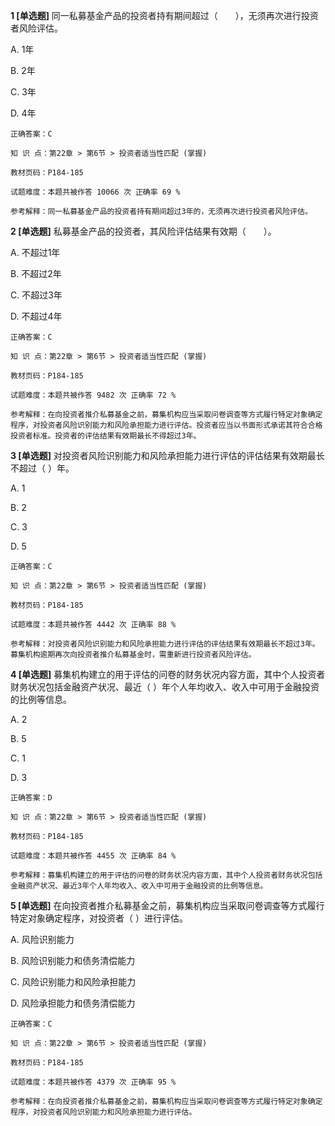 **1 [单选题]** 同一私募基金产品的投资者持有期间超过（&emsp;&emsp;），无须再次进行投资者风险评估。

A. 1年

B. 2年

C. 3年

D. 4年

```
正确答案：C

知 识 点：第22章 > 第6节 > 投资者适当性匹配 (掌握)

教材页码：P184-185

试题难度：本题共被作答 10066 次 正确率 69 %

参考解释：同一私募基金产品的投资者持有期间超过3年的，无须再次进行投资者风险评估。
```


**2 [单选题]** 私募基金产品的投资者，其风险评估结果有效期（&emsp;&emsp;）。

A. 不超过1年

B. 不超过2年

C. 不超过3年

D. 不超过4年

```
正确答案：C

知 识 点：第22章 > 第6节 > 投资者适当性匹配 (掌握)

教材页码：P184-185

试题难度：本题共被作答 9482 次 正确率 72 %

参考解释：在向投资者推介私募基金之前，募集机构应当采取问卷调查等方式履行特定对象确定程序，对投资者风险识别能力和风险承担能力进行评估。投资者应当以书面形式承诺其符合合格投资者标准。投资者的评估结果有效期最长不得超过3年。
```


**3 [单选题]** 对投资者风险识别能力和风险承担能力进行评估的评估结果有效期最长不超过（        ）年。

A. 1

B. 2

C. 3

D. 5

```
正确答案：C

知 识 点：第22章 > 第6节 > 投资者适当性匹配 (掌握)

教材页码：P184-185

试题难度：本题共被作答 4442 次 正确率 88 %

参考解释：对投资者风险识别能力和风险承担能力进行评估的评估结果有效期最长不超过3年。募集机构逾期再次向投资者推介私募基金时，需重新进行投资者风险评估。
```


**4 [单选题]** 募集机构建立的用于评估的问卷的财务状况内容方面，其中个人投资者财务状况包括金融资产状况、最近（        ）年个人年均收入、收入中可用于金融投资的比例等信息。

A. 2

B. 5

C. 1

D. 3

```
正确答案：D

知 识 点：第22章 > 第6节 > 投资者适当性匹配 (掌握)

教材页码：P184-185

试题难度：本题共被作答 4455 次 正确率 84 %

参考解释：募集机构建立的用于评估的问卷的财务状况内容方面，其中个人投资者财务状况包括金融资产状况、最近3年个人年均收入、收入中可用于金融投资的比例等信息。
```


**5 [单选题]** 在向投资者推介私募基金之前，募集机构应当采取问卷调查等方式履行特定对象确定程序，对投资者（        ）进行评估。

A. 风险识别能力

B. 风险识别能力和债务清偿能力

C. 风险识别能力和风险承担能力

D. 风险承担能力和债务清偿能力

```
正确答案：C

知 识 点：第22章 > 第6节 > 投资者适当性匹配 (掌握)

教材页码：P184-185

试题难度：本题共被作答 4379 次 正确率 95 %

参考解释：在向投资者推介私募基金之前，募集机构应当采取问卷调查等方式履行特定对象确定程序，对投资者风险识别能力和风险承担能力进行评估。
```

